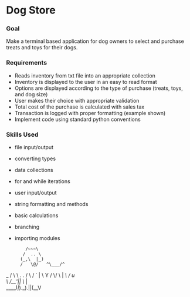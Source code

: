 # Dog Store

### Goal
Make a terminal based application for dog owners to select and purchase treats and toys for their dogs.

### Requirements
* Reads inventory from txt file into an appropriate collection
* Inventory is displayed to the user in an easy to read format
* Options are displayed according to the type of purchase (treats, toys, and dog size)
* User makes their choice with appropriate validation
* Total cost of the purchase is calculated with sales tax
* Transaction is logged with proper formatting (example shown)
* Implement code using standard python conventions

### Skills Used
* file input/output
* converting types
* data collections
* for and while iterations
* user input/output
* string formatting and methods
* basic calculations
* branching
* importing modules


          /~~~\
         /  .. \
        (_,\  |_)
        /   \@/   ^\___/^
 _     /      \   \ . . /
 \\   /  `    |    \ Y / 
  \\/  \   | _\    / u \
   \   /__'|| \\_  |    \
    \_____)|_).\_).||(__V